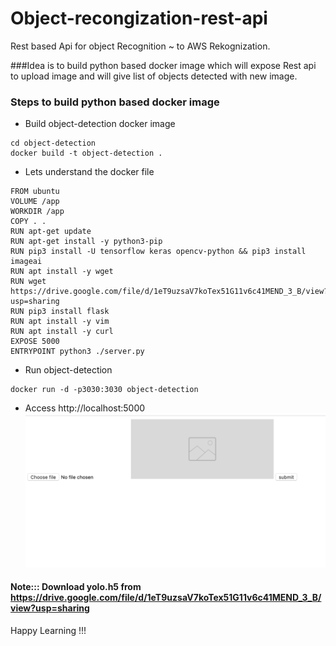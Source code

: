 # Object-recongization-rest-api

Rest based Api for object Recognition ~ to AWS Rekognization.

###Idea is to build python based docker image which will expose Rest api to upload image and will give list of objects detected with new image.

### Steps to build python based docker image

* Build object-detection docker image
```
cd object-detection
docker build -t object-detection .
```




* Lets understand the docker file
```
FROM ubuntu
VOLUME /app
WORKDIR /app
COPY . .
RUN apt-get update
RUN apt-get install -y python3-pip
RUN pip3 install -U tensorflow keras opencv-python && pip3 install imageai
RUN apt install -y wget
RUN wget https://drive.google.com/file/d/1eT9uzsaV7koTex51G11v6c41MEND_3_B/view?usp=sharing
RUN pip3 install flask
RUN apt install -y vim
RUN apt install -y curl
EXPOSE 5000
ENTRYPOINT python3 ./server.py
```

* Run object-detection
```
docker run -d -p3030:3030 object-detection
```
* Access http://localhost:5000
![Upload image](images/form.png)



#### Note::: Download yolo.h5 from https://drive.google.com/file/d/1eT9uzsaV7koTex51G11v6c41MEND_3_B/view?usp=sharing

Happy Learning !!!
